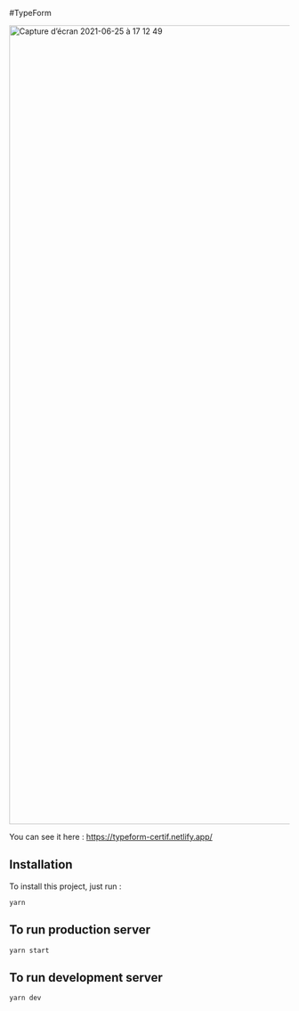 #TypeForm

<img width="1435" alt="Capture d’écran 2021-06-25 à 17 12 49" src="https://user-images.githubusercontent.com/59562124/123445908-a69ea880-d5d8-11eb-8598-e0c83b353de6.png">

 You can see it here : https://typeform-certif.netlify.app/
 
## Installation

To install this project, just run :

`yarn`

## To run production server

`yarn start`

## To run development server

`yarn dev`
